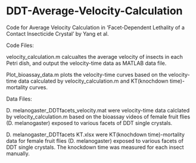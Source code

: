 # DDT-Average-Velocity-Calculation
Code for Average Velocity Calculation in ‘Facet-Dependent Lethality of a Contact Insecticide Crystal’ by Yang et al.

Code Files:

velocity_calculation.m calcualtes the average velocity of insects in each Petri dish, and output the velocity-time data as MATLAB data file.

Plot_bioassay_data.m plots the velocity-time curves based on the velocity-time data calculated by velocity_calculation.m and KT(knochdown time)-mortality curves.

Data Files:

D. melanogaster_DDTfacets_velocity.mat were velocity-time data calclated by velocity_calculation.m based on the bioassay videos of female fruit flies (D. melanogaster) exposed to various facets of DDT single crystals.

D. melanogaster_DDTfacets KT.xlsx were KT(knochdown time)-mortality data for female fruit flies (D. melanogaster) exposed to various facets of DDT single crystals. The knockdown time was measured for each insect manually.
